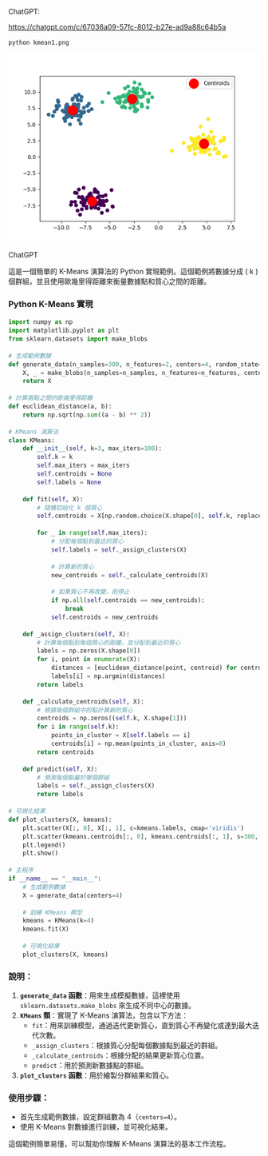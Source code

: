 

ChatGPT:

https://chatgpt.com/c/67036a09-57fc-8012-b27e-ad9a88c64b5a

```
python kmean1.png
```

![](./img/kmean1.png)


ChatGPT

這是一個簡單的 K-Means 演算法的 Python 實現範例。這個範例將數據分成 \( k \) 個群組，並且使用歐幾里得距離來衡量數據點和質心之間的距離。

### Python K-Means 實現

```python
import numpy as np
import matplotlib.pyplot as plt
from sklearn.datasets import make_blobs

# 生成範例數據
def generate_data(n_samples=300, n_features=2, centers=4, random_state=42):
    X, _ = make_blobs(n_samples=n_samples, n_features=n_features, centers=centers, random_state=random_state)
    return X

# 計算兩點之間的歐幾里得距離
def euclidean_distance(a, b):
    return np.sqrt(np.sum((a - b) ** 2))

# KMeans 演算法
class KMeans:
    def __init__(self, k=3, max_iters=100):
        self.k = k
        self.max_iters = max_iters
        self.centroids = None
        self.labels = None

    def fit(self, X):
        # 隨機初始化 k 個質心
        self.centroids = X[np.random.choice(X.shape[0], self.k, replace=False)]
        
        for _ in range(self.max_iters):
            # 分配每個點到最近的質心
            self.labels = self._assign_clusters(X)
            
            # 計算新的質心
            new_centroids = self._calculate_centroids(X)
            
            # 如果質心不再改變，則停止
            if np.all(self.centroids == new_centroids):
                break
            self.centroids = new_centroids

    def _assign_clusters(self, X):
        # 計算每個點到每個質心的距離，並分配到最近的質心
        labels = np.zeros(X.shape[0])
        for i, point in enumerate(X):
            distances = [euclidean_distance(point, centroid) for centroid in self.centroids]
            labels[i] = np.argmin(distances)
        return labels

    def _calculate_centroids(self, X):
        # 根據每個群組中的點計算新的質心
        centroids = np.zeros((self.k, X.shape[1]))
        for i in range(self.k):
            points_in_cluster = X[self.labels == i]
            centroids[i] = np.mean(points_in_cluster, axis=0)
        return centroids

    def predict(self, X):
        # 預測每個點屬於哪個群組
        labels = self._assign_clusters(X)
        return labels

# 可視化結果
def plot_clusters(X, kmeans):
    plt.scatter(X[:, 0], X[:, 1], c=kmeans.labels, cmap='viridis')
    plt.scatter(kmeans.centroids[:, 0], kmeans.centroids[:, 1], s=300, c='red', label='Centroids')
    plt.legend()
    plt.show()

# 主程序
if __name__ == "__main__":
    # 生成範例數據
    X = generate_data(centers=4)
    
    # 訓練 KMeans 模型
    kmeans = KMeans(k=4)
    kmeans.fit(X)
    
    # 可視化結果
    plot_clusters(X, kmeans)
```

### 說明：

1. **`generate_data` 函數**：用來生成模擬數據，這裡使用 `sklearn.datasets.make_blobs` 來生成不同中心的數據。
2. **`KMeans` 類**：實現了 K-Means 演算法，包含以下方法：
   - `fit`：用來訓練模型，通過迭代更新質心，直到質心不再變化或達到最大迭代次數。
   - `_assign_clusters`：根據質心分配每個數據點到最近的群組。
   - `_calculate_centroids`：根據分配的結果更新質心位置。
   - `predict`：用於預測新數據點的群組。
3. **`plot_clusters` 函數**：用於繪製分群結果和質心。

### 使用步驟：
- 首先生成範例數據，設定群組數為 4（`centers=4`）。
- 使用 K-Means 對數據進行訓練，並可視化結果。

這個範例簡單易懂，可以幫助你理解 K-Means 演算法的基本工作流程。